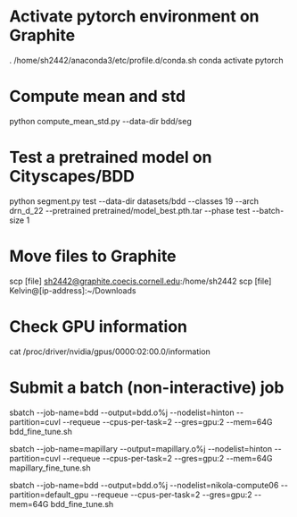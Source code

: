 # Activate pytorch environment on Graphite
. /home/sh2442/anaconda3/etc/profile.d/conda.sh
conda activate pytorch

# Compute mean and std
python compute_mean_std.py --data-dir bdd/seg

# Test a pretrained model on Cityscapes/BDD
python segment.py test --data-dir datasets/bdd --classes 19 --arch drn_d_22 --pretrained pretrained/model_best.pth.tar --phase test --batch-size 1

# Move files to Graphite
scp [file] sh2442@graphite.coecis.cornell.edu:/home/sh2442
scp [file] Kelvin@[ip-address]:~/Downloads

# Check GPU information
cat /proc/driver/nvidia/gpus/0000\:02\:00.0/information 

# Submit a batch (non-interactive) job
sbatch --job-name=bdd --output=bdd.o%j --nodelist=hinton --partition=cuvl --requeue --cpus-per-task=2 --gres=gpu:2 --mem=64G bdd_fine_tune.sh

sbatch --job-name=mapillary --output=mapillary.o%j --nodelist=hinton --partition=cuvl --requeue --cpus-per-task=2 --gres=gpu:2 --mem=64G mapillary_fine_tune.sh

sbatch --job-name=bdd --output=bdd.o%j --nodelist=nikola-compute06 --partition=default_gpu --requeue --cpus-per-task=2 --gres=gpu:2 --mem=64G bdd_fine_tune.sh